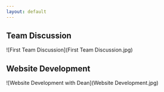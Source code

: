 ```yaml
---
layout: default
---
```

## Team Discussion
![First Team Discussion](First Team Discussion.jpg)

## Website Development
![Website Development with Dean](Website Development.jpg)
